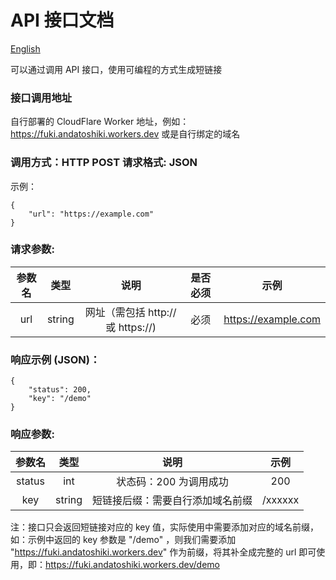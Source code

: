 # API 接口文档

[English](API.md)

可以通过调用 API 接口，使用可编程的方式生成短链接

### 接口调用地址

自行部署的 CloudFlare Worker 地址，例如：https://fuki.andatoshiki.workers.dev 或是自行绑定的域名

### 调用方式：HTTP POST 请求格式: JSON

示例：

```
{
	"url": "https://example.com"
}
```

### 请求参数:

| 参数名 |  类型  |               说明               | 是否必须 |        示例         |
| :----: | :----: | :------------------------------: | :------: | :-----------------: |
|  url   | string | 网址（需包括 http://或 https://) |   必须   | https://example.com |

### 响应示例 (JSON)：

```
{
    "status": 200,
    "key": "/demo"
}
```

### 响应参数:

| 参数名 |  类型  |               说明               |  示例   |
| :----: | :----: | :------------------------------: | :-----: |
| status |  int   |      状态码：200 为调用成功      |   200   |
|  key   | string | 短链接后缀：需要自行添加域名前缀 | /xxxxxx |

注：接口只会返回短链接对应的 key 值，实际使用中需要添加对应的域名前缀，如：示例中返回的 key 参数是 "/demo" ，则我们需要添加 "https://fuki.andatoshiki.workers.dev" 作为前缀，将其补全成完整的 url 即可使用，即：https://fuki.andatoshiki.workers.dev/demo
